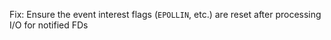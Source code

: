 Fix: Ensure the event interest flags (`EPOLLIN`, etc.) are reset after processing I/O for notified FDs
